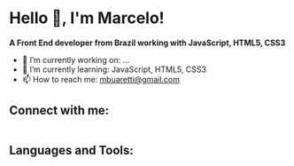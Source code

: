 <h1> Hello 👋, I'm Marcelo!</h1>

<strong>A Front End developer from Brazil working with JavaScript, HTML5, CSS3</strong>

- 🔭 I’m currently working on: ...
- 🌱 I’m currently learning: JavaScript, HTML5, CSS3
- 📫 How to reach me: mbuaretti@gmail.com

<h2>Connect with me:</h2>
<a href="https://www.instagram.com/mbuaretti/"><img src="https://img.shields.io/badge/Instagram-E4405F?style=for-the-badge&logo=instagram&logoColor=white" alt=""></a>

<h2>Languages and Tools:</h2>

<a href="https://www.w3schools.com/css/"><img src="https://img.shields.io/badge/CSS3-1572B6?style=for-the-badge&logo=css3&logoColor=white" alt=""></a>
<a href="https://developer.mozilla.org/en-US/docs/Web/JavaScript"><img src="https://img.shields.io/badge/JavaScript-F7DF1E?style=for-the-badge&logo=javascript&logoColor=black" alt=""></a>
<a href="https://www.w3.org/html/"><img src="https://img.shields.io/badge/HTML5-E34F26?style=for-the-badge&logo=html5&logoColor=white" alt=""></a>
